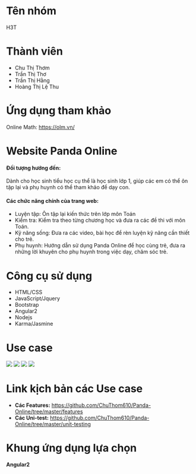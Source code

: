 Tên nhóm
========
H3T

Thành viên
==========
* Chu Thị Thơm
* Trần Thị Thơ
* Trần Thị Hằng
* Hoàng Thị Lệ Thu

Ứng dụng tham khảo
==================
Online Math: https://olm.vn/

Website Panda Online
====================
#### **Đối tượng hướng đến**:
  Dành cho học sinh tiểu học cụ thể là học sinh lớp 1, giúp các em có thể ôn tập lại và phụ huynh có thể tham khảo để dạy con.

#### **Các chức năng chính của trang web**:
* Luyện tập: Ôn tập lại kiến thức trên lớp môn Toán
* Kiểm tra: Kiểm tra theo từng chương học và đưa ra các đề thi với môn Toán.
* Kỹ năng sống: Đưa ra các video, bài học để rèn luyện kỹ năng cần thiết cho trẻ.
* Phụ huynh: Hướng dẫn sử dụng Panda Online để học cùng trẻ, đưa ra những lời khuyên cho phụ huynh trong việc dạy, chăm sóc trẻ.

Công cụ sử dụng
===============
* HTML/CSS
* JavaScript/Jquery
* Bootstrap
* Angular2
* Nodejs
* Karma/Jasmine

Use case
========
<img src="http://i.imgur.com/m4gOnMH.jpg">
<img src="http://i.imgur.com/Vuj6ddr.jpg">
<img src="http://i.imgur.com/lY0vEso.jpg">
<img src="http://i.imgur.com/SkQ9xGp.jpg">

Link kịch bản các Use case
==========================
* **Các Features:** https://github.com/ChuThom610/Panda-Online/tree/master/features
* **Các Uni-test:** https://github.com/ChuThom610/Panda-Online/tree/master/unit-testing

Khung ứng dụng lựa chọn
=======================
**Angular2**

